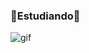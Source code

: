 ### 🌌Estudiando🌌
![gif](https://user-images.githubusercontent.com/5713670/87202985-820dcb80-c2b6-11ea-9f56-7ec461c497c3.gif)
